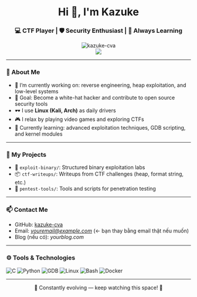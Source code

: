 <h1 align="center">Hi 👋, I'm Kazuke</h1>
<h3 align="center">💻 CTF Player | 🛡️ Security Enthusiast | 🧠 Always Learning</h3>

<p align="center">
  <img src="https://github-readme-stats.vercel.app/api?username=kazuke-cva&show_icons=true&theme=radical" alt="kazuke-cva" />
  <br/>
  <img src="https://github-readme-stats.vercel.app/api/top-langs/?username=kazuke-cva&layout=compact&theme=radical"/>
</p>

---

### 🧠 About Me

- 🔭 I’m currently working on: reverse engineering, heap exploitation, and low-level systems  
- 🎯 Goal: Become a white-hat hacker and contribute to open source security tools  
- 🕶️ I use **Linux (Kali, Arch)** as daily drivers  
- 🎮 I relax by playing video games and exploring CTFs  
- 🌱 Currently learning: advanced exploitation techniques, GDB scripting, and kernel modules  

---

### 📁 My Projects

- 🔬 `exploit-binary/`: Structured binary exploitation labs
- 📦 `ctf-writeups/`: Writeups from CTF challenges (heap, format string, etc.)
- 🔐 `pentest-tools/`: Tools and scripts for penetration testing

---

### 📫 Contact Me

- GitHub: [kazuke-cva](https://github.com/kazuke-cva)
- Email: *youremail@example.com* (← bạn thay bằng email thật nếu muốn)
- Blog (nếu có): *yourblog.com*

---

### ⚙️ Tools & Technologies

![C](https://img.shields.io/badge/-C-00599C?style=flat&logo=C&logoColor=white)
![Python](https://img.shields.io/badge/-Python-3776AB?style=flat&logo=Python&logoColor=white)
![GDB](https://img.shields.io/badge/-GDB-%23f34b7d?style=flat&logo=gnu&logoColor=white)
![Linux](https://img.shields.io/badge/-Linux-FCC624?style=flat&logo=linux&logoColor=black)
![Bash](https://img.shields.io/badge/-Bash-4EAA25?style=flat&logo=GNU-Bash&logoColor=white)
![Docker](https://img.shields.io/badge/-Docker-2496ED?style=flat&logo=docker&logoColor=white)

---

<p align="center">🚧 Constantly evolving — keep watching this space! 🚧</p>
